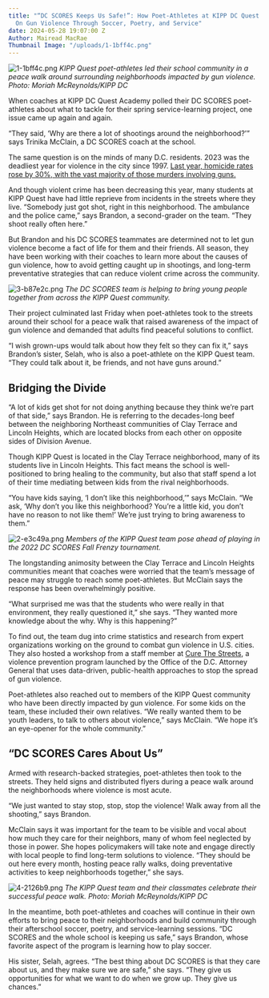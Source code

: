 ```yaml
---
title: "“DC SCORES Keeps Us Safe!”: How Poet-Athletes at KIPP DC Quest Academy Took
  On Gun Violence Through Soccer, Poetry, and Service"
date: 2024-05-28 19:07:00 Z
Author: Mairead MacRae
Thumbnail Image: "/uploads/1-1bff4c.png"
---
```


![1-1bff4c.png](/uploads/1-1bff4c.png)
*KIPP Quest poet-athletes led their school community in a peace walk around surrounding neighborhoods impacted by gun violence. Photo: Moriah McReynolds/KIPP DC*


















When coaches at KIPP DC Quest Academy polled their DC SCORES poet-athletes about what to tackle for their spring service-learning project, one issue came up again and again.

“They said, ‘Why are there a lot of shootings around the neighborhood?’” says Trinika McClain, a DC SCORES coach at the school.

The same question is on the minds of many D.C. residents. 2023 was the deadliest year for violence in the city since 1997. [Last year, homicide rates rose by 30%, with the vast majority of those murders involving guns.](https://dcist.com/story/23/12/29/dc-homicides-2023-highest-since-1997/)

And though violent crime has been decreasing this year, many students at KIPP Quest have had little reprieve from incidents in the streets where they live. “Somebody just got shot, right in this neighborhood. The ambulance and the police came,” says Brandon, a second-grader on the team. “They shoot really often here.”

But Brandon and his DC SCORES teammates are determined not to let gun violence become a fact of life for them and their friends. All season, they have been working with their coaches to learn more about the causes of gun violence, how to avoid getting caught up in shootings, and long-term preventative strategies that can reduce violent crime across the community.

![3-b87e2c.png](/uploads/3-b87e2c.png)
*The DC SCORES team is helping to bring young people together from across the KIPP Quest community.*

Their project culminated last Friday when poet-athletes took to the streets around their school for a peace walk that raised awareness of the impact of gun violence and demanded that adults find peaceful solutions to conflict.

“I wish grown-ups would talk about how they felt so they can fix it,” says Brandon’s sister, Selah, who is also a poet-athlete on the KIPP Quest team. “They could talk about it, be friends, and not have guns around.”

## Bridging the Divide

“A lot of kids get shot for not doing anything because they think we’re part of that side,” says Brandon. He is referring to the decades-long beef between the neighboring Northeast communities of Clay Terrace and Lincoln Heights, which are located blocks from each other on opposite sides of Division Avenue.

Though KIPP Quest is located in the Clay Terrace neighborhood, many of its students live in Lincoln Heights. This fact means the school is well-positioned to bring healing to the community, but also that staff spend a lot of their time mediating between kids from the rival neighborhoods.

“You have kids saying, ‘I don’t like this neighborhood,’” says McClain. “We ask, ‘Why don’t you like this neighborhood? You’re a little kid, you don’t have no reason to not like them!’ We’re just trying to bring awareness to them.”

![2-e3c49a.png](/uploads/2-e3c49a.png)
*Members of the KIPP Quest team pose ahead of playing in the 2022 DC SCORES Fall Frenzy tournament.*

The longstanding animosity between the Clay Terrace and Lincoln Heights communities meant that coaches were worried that the team’s message of peace may struggle to reach some poet-athletes. But McClain says the response has been overwhelmingly positive.

“What surprised me was that the students who were really in that environment, they really questioned it,” she says. “They wanted more knowledge about the why. Why is this happening?”

To find out, the team dug into crime statistics and research from expert organizations working on the ground to combat gun violence in U.S. cities. They also hosted a workshop from a staff member at [Cure The Streets](https://oag.dc.gov/public-safety/cure-streets-oags-violence-interruption-program), a violence prevention program launched by the Office of the D.C. Attorney General that uses data-driven, public-health approaches to stop the spread of gun violence.

Poet-athletes also reached out to members of the KIPP Quest community who have been directly impacted by gun violence. For some kids on the team, these included their own relatives. “We really wanted them to be youth leaders, to talk to others about violence,” says McClain. “We hope it’s an eye-opener for the whole community.”

## “DC SCORES Cares About Us”

Armed with research-backed strategies, poet-athletes then took to the streets. They held signs and distributed flyers during a peace walk around the neighborhoods where violence is most acute.

“We just wanted to stay stop, stop, stop the violence! Walk away from all the shooting,” says Brandon.

McClain says it was important for the team to be visible and vocal about how much they care for their neighbors, many of whom feel neglected by those in power. She hopes policymakers will take note and engage directly with local people to find long-term solutions to violence. “They should be out here every month, hosting peace rally walks, doing preventative activities to keep neighborhoods together,” she says.

![4-2126b9.png](/uploads/4-2126b9.png)
*The KIPP Quest team and their classmates celebrate their successful peace walk. Photo: Moriah McReynolds/KIPP DC*

In the meantime, both poet-athletes and coaches will continue in their own efforts to bring peace to their neighborhoods and build community through their afterschool soccer, poetry, and service-learning sessions. “DC SCORES and the whole school is keeping us safe,” says Brandon, whose favorite aspect of the program is learning how to play soccer.

His sister, Selah, agrees. “The best thing about DC SCORES is that they care about us, and they make sure we are safe,” she says. “They give us opportunities for what we want to do when we grow up. They give us chances.”